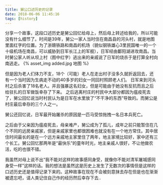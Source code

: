 ```yaml
---
title: 舅公口述历史的记录
date: 2018-06-06 11:45:16
tags: [history]
---
```

分享一个故事，这段口述历史是舅公回忆给母上，然后母上转述给我的，所以可能没有什么细节了。时间是39年，舅公一家人当时住在南昌县的河头村，就是地图里面红字的位置。为了浙赣铁路和南昌的机场（貌似钢铁雄心3里民国唯一的一个十级机场在南昌，可以威胁到日军长江上的军舰），日军经由鄱阳湖进攻南昌。当时舅公家人听从坝上村（图中红字）逃出来的亲戚说了日军的烧杀于是打算全村向南逃走。
{% asset_img added.jpg 地图 %}
<!-- more -->
但是因为老人们体力不支，18个（可能）老人在走出村子没多久就折返回去，还有一个当时因为生病走不动的40多岁的妇女一同回村照顾老人们。
日军来到河头村之后杀害了18名老人。并且强暴这名妇女，但是可能由于她没有反抗而且之后给驻扎的日军做饭幸存了下来。
之后逃离村庄的村民中大部分都因为瘟疫死去了，舅公回忆说当时村民认为是日军在水里放了“不干净的东西”导致的。而舅公是村庄最后幸存的三个人之一。

舅公还回忆说，日军最开始屠杀的原因是一匹马受惊拖拽一名日本兵死亡。

之后由于父亲因为瘟疫死去，母亲难产，舅公成为了孤儿，成年之前只能暂住在几个不同的远房亲戚家，但是亲戚家里也都很困难也就没有在一个地方常住。其中居住时间最长的是在一个远方亲戚地主家里住了两年，地主家境比较好，家中还有三个长工。舅公回忆那两年是“最快乐”的童年时光，地主亲戚人很好，不让他做农活，吃的也很不错。

我虽然对母上说不出“我不能对这样的故事感同身受，就像你不能对清军屠城感同身受一样”这样的话。我的想法是虽然这是历史上发生了无数次的事情但是这样的口述历史还是值得记录下来的。这种故事在现在不会被刻意抹去存在但是也在渐渐被遗忘吧，请人类记住自己作的经历然后幸存下去..